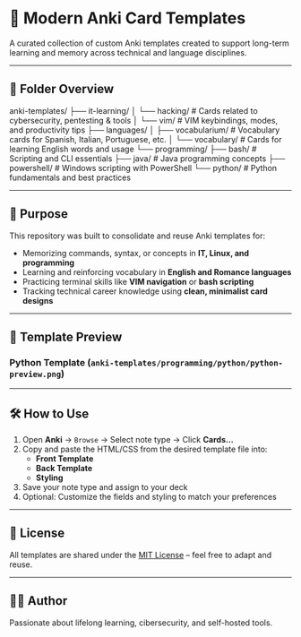 # 🧠 Modern Anki Card Templates

A curated collection of custom Anki templates created to support long-term learning and memory across technical and language disciplines.

---

## 📂 Folder Overview

anki-templates/
├── it-learning/
│ └── hacking/ # Cards related to cybersecurity, pentesting & tools
│ └── vim/ # VIM keybindings, modes, and productivity tips
├── languages/
│ ├── vocabularium/ # Vocabulary cards for Spanish, Italian, Portuguese, etc.
│ └── vocabulary/ # Cards for learning English words and usage
└── programming/
├── bash/ # Scripting and CLI essentials
├── java/ # Java programming concepts
├── powershell/ # Windows scripting with PowerShell
└── python/ # Python fundamentals and best practices

---

## 🎯 Purpose

This repository was built to consolidate and reuse Anki templates for:

- Memorizing commands, syntax, or concepts in **IT, Linux, and programming**
- Learning and reinforcing vocabulary in **English and Romance languages**
- Practicing terminal skills like **VIM navigation** or **bash scripting**
- Tracking technical career knowledge using **clean, minimalist card designs**

---

## 📸 Template Preview

### Python Template (`anki-templates/programming/python/python-preview.png`)

---

## 🛠 How to Use

1. Open **Anki** → `Browse` → Select note type → Click **Cards...**
2. Copy and paste the HTML/CSS from the desired template file into:
   - **Front Template**
   - **Back Template**
   - **Styling**
3. Save your note type and assign to your deck
4. Optional: Customize the fields and styling to match your preferences

---

## 📜 License

All templates are shared under the [MIT License](LICENSE) – feel free to adapt and reuse.

---

## 🧑‍💻 Author

Passionate about lifelong learning, cibersecurity, and self-hosted tools.
